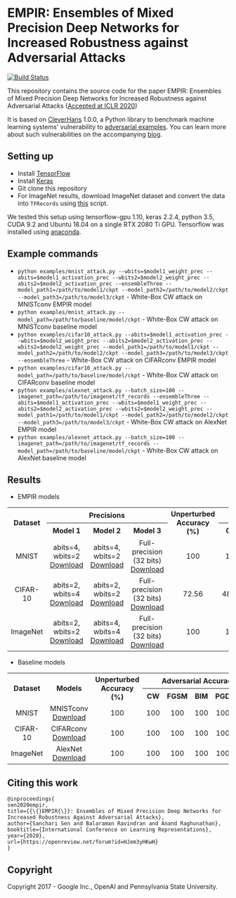 # EMPIR: Ensembles of Mixed Precision Deep Networks for Increased Robustness against Adversarial Attacks
[![Build Status](https://travis-ci.org/tensorflow/cleverhans.svg?branch=master)](https://travis-ci.org/tensorflow/cleverhans)

This repository contains the source code for the paper EMPIR: Ensembles of Mixed Precision Deep Networks for Increased Robustness against Adversarial Attacks ([Accepted at ICLR 2020](https://openreview.net/forum?id=HJem3yHKwH))

It is based on [CleverHans](https://github.com/tensorflow/cleverhans) 1.0.0, a Python library to
benchmark machine learning systems' vulnerability to
[adversarial examples](http://karpathy.github.io/2015/03/30/breaking-convnets/).
You can learn more about such vulnerabilities on the accompanying [blog](http://cleverhans.io).

## Setting up
+ Install [TensorFlow](https://www.tensorflow.org/) 
+ Install [Keras](https://keras.io/)
+ Git clone this repository
+ For ImageNet results, download ImageNet dataset and convert the data into `TFRecords` using [this](https://github.com/tensorflow/tpu/blob/master/tools/datasets/imagenet_to_gcs.py) script. 

We tested this setup using tensorflow-gpu 1.10, keras 2.2.4, python 3.5, CUDA 9.2 and Ubuntu 18.04 on a single RTX 2080 Ti GPU. Tensorflow was installed using [anaconda](https://www.anaconda.com/). 

## Example commands
+ `python examples/mnist_attack.py --wbits=$model1_weight_prec --abits=$model1_activation_prec --wbits2=$model2_weight_prec --abits2=$model2_activation_prec --ensembleThree --model_path1=/path/to/model1/ckpt --model_path2=/path/to/model2/ckpt --model_path3=/path/to/model3/ckpt` - White-Box CW attack on MNISTconv EMPIR model
+ `python examples/mnist_attack.py --model_path=/path/to/baseline/model/ckpt` - White-Box CW attack on MNISTconv baseline model
+ `python examples/cifar10_attack.py --abits=$model1_activation_prec --wbits=$model2_weight_prec --abits2=$model2_activation_prec --wbits2=$model2_weight_prec --model_path1=/path/to/model1/ckpt --model_path2=/path/to/model2/ckpt --model_path3=/path/to/model3/ckpt --ensembleThree` - White-Box CW attack on CIFARconv EMPIR model
+ `python examples/cifar10_attack.py --model_path=/path/to/baseline/model/ckpt` - White-Box CW attack on CIFARconv baseline model
+ `python examples/alexnet_attack.py --batch_size=100 --imagenet_path=/path/to/imagenet/tf_records --ensembleThree --abits=$model1_activation_prec --wbits=$model1_weight_prec --abits2=$model2_activation_prec --wbits2=$model2_weight_prec --model_path1=/path/to/model1/ckpt --model_path2=/path/to/model2/ckpt --model_path3=/path/to/model3/ckpt` - White-Box CW attack on AlexNet EMPIR model
+ `python examples/alexnet_attack.py --batch_size=100 --imagenet_path=/path/to/imagenet/tf_records --model_path=/path/to/baseline/model/ckpt` - White-Box CW attack on AlexNet baseline model

## Results
+ EMPIR models
<table>
    <tr align="center">
        <th rowspan="2">Dataset</th>
        <th colspan=3>Precisions</th>
        <th rowspan=2>Unperturbed Accuracy (%)</th>
        <th colspan=5>Adversarial Accuracy (%)</th>
    </tr>
    <tr align="center">
        <th>Model 1</th>
        <th>Model 2</th>
        <th>Model 3</th>
        <th>CW</th>
        <th>FGSM</th>
        <th>BIM</th>
        <th>PGD</th>
        <th>Average</th>
    </tr>
    <tr align="center">
       <td>MNIST</td>
       <td> abits=4, wbits=2 <a href="https://purdue0-my.sharepoint.com/:f:/g/personal/sen9_purdue_edu/EslYS5ShH0JBnoBLbWy8NAsBkGZebG9Z08-SiIPguPlcxA?e=5Dtb1k">Download</a> </td>
       <td> abits=4, wbits=2 <a href="https://purdue0-my.sharepoint.com/:f:/g/personal/sen9_purdue_edu/EntWYPrfnsFMqpTdisN6egABpg8oqQjIEByA2IOXpsAOsw?e=bGV3yw">Download</a> </td>
       <td> Full-precision (32 bits) <a href="https://purdue0-my.sharepoint.com/:f:/g/personal/sen9_purdue_edu/EumogLgncVBCm932G6fUBPgBcipIcex0GhmG0SLIZdFT2g?e=K5MCh8">Download</a> </td>
       <td> 100 </td>
       <td> 100 </td>
       <td> 100 </td>
       <td> 100 </td>
       <td> 100 </td>
       <td> 100 </td>
    </tr>
    <tr align="center">
       <td>CIFAR-10</td>
       <td> abits=2, wbits=4 <a href="https://purdue0-my.sharepoint.com/:f:/g/personal/sen9_purdue_edu/EtnxDGIo-iBOgumA6qaAY7IBm7vCT7QVIFab5q2ZUTo4ww?e=RZd1E7">Download</a></td>
       <td> abits=2, wbits=2 <a href="https://purdue0-my.sharepoint.com/:f:/g/personal/sen9_purdue_edu/EmU1sNJnvh5KjFNhRzU5phoBj7jVnszuE7XTOXXcVNES0g?e=E6PbCa">Download</a> </td>
       <td> Full-precision (32 bits) <a href="https://purdue0-my.sharepoint.com/:f:/g/personal/sen9_purdue_edu/EkFITagLxGNIsqQwksNRNB0B-4FOPb-hMEHyJykvKnlFbQ?e=Dn8c1k">Download</a> </td>
       <td> 72.56 </td>
       <td> 48.51 </td>
       <td> 20.45 </td>
       <td> 24.59 </td>
       <td> 13.55 </td>
       <td> 26.78 </td>
    </tr>
    <tr align="center">
       <td>ImageNet</td>
       <td> abits=2, wbits=2 <a href="https://purdue0-my.sharepoint.com/:f:/g/personal/sen9_purdue_edu/Eg4hbpGyleBGtgIdVitVWK8Bt1XAu9iVGXlEqAFIsnvrPA?e=nulYxg">Download</a></td>
       <td> abits=4, wbits=4 <a href="https://purdue0-my.sharepoint.com/:f:/g/personal/sen9_purdue_edu/ErFX38nXblRBr6jvrhLqKNYBKwYiwqslbeGVSlH75P5XGg?e=d3rGC3">Download</a> </td>
       <td> Full-precision (32 bits) <a href="https://purdue0-my.sharepoint.com/:f:/g/personal/sen9_purdue_edu/EmBzpnERlD1HtAbgymP2B8ABZ2DJR_tBjY0c1ho9ETNl0A?e=rlaOoP">Download</a> </td>
       <td> 100 </td>
       <td> 100 </td>
       <td> 100 </td>
       <td> 100 </td>
       <td> 100 </td>
       <td> 100 </td>
    </tr>
</table>

+ Baseline models
<table>
    <tr align="center">
        <th rowspan="2">Dataset</th>
        <th rowspan="2">Models</th>
        <th rowspan=2>Unperturbed Accuracy (%)</th>
        <th colspan=5>Adversarial Accuracy (%)</th>
    </tr>
    <tr align="center">
        <th>CW</th>
        <th>FGSM</th>
        <th>BIM</th>
        <th>PGD</th>
        <th>Average</th>
    </tr>
    <tr align="center">
       <td>MNIST</td>
       <td> MNISTconv <a href="https://purdue0-my.sharepoint.com/:f:/g/personal/sen9_purdue_edu/EumogLgncVBCm932G6fUBPgBcipIcex0GhmG0SLIZdFT2g?e=K5MCh8">Download</a> </td>
       <td> 100 </td>
       <td> 100 </td>
       <td> 100 </td>
       <td> 100 </td>
       <td> 100 </td>
       <td> 100 </td>
    </tr>
    <tr align="center">
       <td>CIFAR-10</td>
       <td> CIFARconv <a href="https://purdue0-my.sharepoint.com/:f:/g/personal/sen9_purdue_edu/EkFITagLxGNIsqQwksNRNB0B-4FOPb-hMEHyJykvKnlFbQ?e=Dn8c1k">Download</a> </td>
       <td> 100 </td>
       <td> 100 </td>
       <td> 100 </td>
       <td> 100 </td>
       <td> 100 </td>
       <td> 100 </td>
    </tr>
    <tr align="center">
       <td>ImageNet</td>
       <td> AlexNet <a href="https://purdue0-my.sharepoint.com/:f:/g/personal/sen9_purdue_edu/EmBzpnERlD1HtAbgymP2B8ABZ2DJR_tBjY0c1ho9ETNl0A?e=rlaOoP">Download</a> </td>
       <td> 100 </td>
       <td> 100 </td>
       <td> 100 </td>
       <td> 100 </td>
       <td> 100 </td>
       <td> 100 </td>
    </tr>
</table>

## Citing this work

```
@inproceedings{
sen2020empir,
title={{\{}EMPIR{\}}: Ensembles of Mixed Precision Deep Networks for Increased Robustness Against Adversarial Attacks},
author={Sanchari Sen and Balaraman Ravindran and Anand Raghunathan},
booktitle={International Conference on Learning Representations},
year={2020},
url={https://openreview.net/forum?id=HJem3yHKwH}
}
```
## Copyright

Copyright 2017 - Google Inc., OpenAI and Pennsylvania State University.
